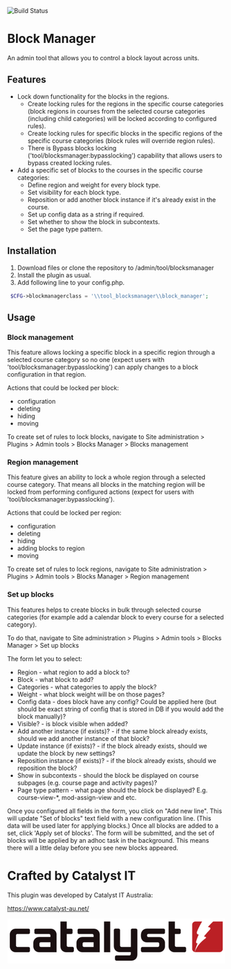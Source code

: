 ![Build Status](https://github.com/catalyst/moodle_tool_blocksmanager/actions/workflows/ci.yml/badge.svg?branch=master)

# Block Manager #

An admin tool that allows you to control a block layout across units.

## Features ##
* Lock down functionality for the blocks in the regions.
  - Create locking rules for the regions in the specific course categories (block regions in courses from the selected course categories (including child categories) will be locked according to configured rules).
  - Create locking rules for specific blocks in the specific regions of the specific course categories (block rules will override region rules).
  - There is Bypass blocks locking ('tool/blocksmanager:bypasslocking') capability  that allows users to bypass created locking rules. 
* Add a specific set of blocks to the courses in the specific course categories:
  - Define region and weight for every block type.
  - Set visibility for each block type.
  - Reposition or add another block instance if it's already exist in the course.
  - Set up config data as a string if required.
  - Set whether to show the block in subcontexts.
  - Set the page type pattern.

## Installation ##
1. Download files or clone the repository to /admin/tool/blocksmanager
2. Install the plugin as usual.
3. Add following line to your config.php.

```php
 $CFG->blockmanagerclass = '\\tool_blocksmanager\\block_manager';
```

## Usage ##

### Block management ###
This feature allows locking a specific block in a specific region through a selected course category so no one (expect users with 
'tool/blocksmanager:bypasslocking') can apply changes to a block configuration in that region.

Actions that could be locked per block:
- configuration
- deleting
- hiding 
- moving

To create set of rules to lock blocks, navigate to Site administration > Plugins > Admin tools > Blocks Manager > Blocks management    

### Region management ###
This feature gives an ability to lock a whole region through a selected course category. That means all blocks in the 
matching region will be locked from performing configured actions (expect for users with 'tool/blocksmanager:bypasslocking'). 

Actions that could be locked per region:
- configuration
- deleting
- hiding
- adding blocks to region  
- moving

To create set of rules to lock regions, navigate to Site administration > Plugins > Admin tools > Blocks Manager > Region management

### Set up blocks ### 
This features helps to create blocks in bulk through selected course categories (for example add a calendar block to every course 
for a selected category).

To do  that, navigate to Site administration > Plugins > Admin tools > Blocks Manager > Set up blocks

The form let you to select: 

- Region - what region to add a block to?
- Block - what block to add? 
- Categories - what categories to apply the block? 
- Weight - what block weight will be on those pages? 
- Config data - does block have any config? Could be applied here (but should be exact string of config that is stored in DB if you would add the block manually)? 
- Visible? - is block visible when added? 
- Add another instance (if exists)? - if the same block already exists, should we add another instance of that block? 
- Update instance (if exists)? - if the block already exists, should we update the block by new settings? 
- Reposition instance (if exists)? - if the block already exists, should we reposition the block?
- Show in subcontexts - should the block be displayed on course subpages (e.g. course page and activity pages)?
- Page type pattern - what page should the block be displayed? E.g. course-view-*, mod-assign-view and etc.
                                                                                                           
Once you configured all fields in the form, you click on "Add new line". This will update "Set of blocks" text field with a new configuration line. (This data will be used later for applying blocks.) 
Once all blocks are added to a set, click 'Apply set of blocks'. The form will be submitted, and the set of blocks will be applied 
by an adhoc task in the background. This means there will a little delay before you see new blocks appeared.

# Crafted by Catalyst IT


This plugin was developed by Catalyst IT Australia:

https://www.catalyst-au.net/

![Catalyst IT](/pix/catalyst-logo.png?raw=true)
